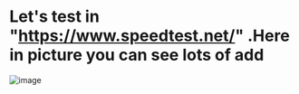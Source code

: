 # Let's test in "https://www.speedtest.net/" .Here in picture you can see lots of add
![image](https://github.com/aritra0x0x/My-Adblocker/assets/73394965/210c07dd-f7fe-4727-9103-0c0160def9f4)
